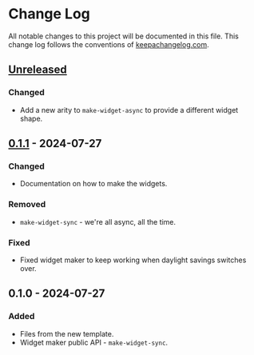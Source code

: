 # Change Log
All notable changes to this project will be documented in this file. This change log follows the conventions of [keepachangelog.com](http://keepachangelog.com/).

## [Unreleased]
### Changed
- Add a new arity to `make-widget-async` to provide a different widget shape.

## [0.1.1] - 2024-07-27
### Changed
- Documentation on how to make the widgets.

### Removed
- `make-widget-sync` - we're all async, all the time.

### Fixed
- Fixed widget maker to keep working when daylight savings switches over.

## 0.1.0 - 2024-07-27
### Added
- Files from the new template.
- Widget maker public API - `make-widget-sync`.

[Unreleased]: https://sourcehost.site/your-name/cljs01/compare/0.1.1...HEAD
[0.1.1]: https://sourcehost.site/your-name/cljs01/compare/0.1.0...0.1.1
